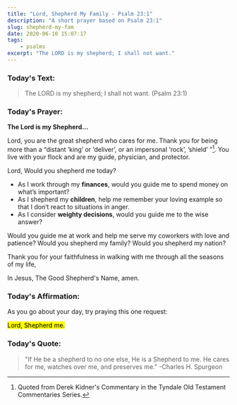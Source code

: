 ```yaml
---
title: "Lord, Shepherd My Family - Psalm 23:1"
description: "A short prayer based on Psalm 23:1"
slug: shepherd-my-fam 
date: 2020-06-10 15:07:17
tags:
    - psalms
excerpt: "The LORD is my shepherd; I shall not want."
---
```


### Today's Text:

> The LORD is my shepherd; I shall not want. (Psalm 23:1)



### Today's Prayer:

**The Lord is my Shepherd…**

Lord, you are the great shepherd who cares for me. Thank you for being more than a “distant ‘king’ or ‘deliver’, or an impersonal ‘rock’, ’shield’ ”[^1]. You live with your flock and are my guide, physician, and protector. 

[^1]: Quoted from Derek Kidner's Commentary in the Tyndale Old Testament Commentaries Series. 

Lord, Would you shepherd me today? 

- As I work through my **finances**, would you guide me to spend money on what’s important?
- As I shepherd my **children**, help me remember your loving example so that I don’t react to situations in anger.
- As I consider **weighty decisions**, would you guide me to the wise answer?

Would you guide me at work and help me serve my coworkers with love and patience? Would you shepherd my family? Would you shepherd my nation?

Thank you for your faithfulness in walking with me through all the seasons of my life, 

In Jesus, The Good Shepherd's Name, amen. 



### Today's Affirmation:

As you go about your day, try praying this one request:

<mark>Lord, Shepherd me.<mark>
    
    

### Today's Quote:

> "If He be a shepherd to no one else, He is a Shepherd to me. He cares for me, watches over me, and preserves me." -Charles H. Spurgeon
